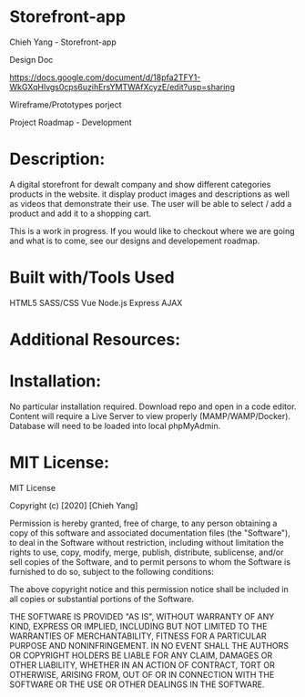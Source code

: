 # Storefront-app
Chieh Yang - Storefront-app

Design Doc

https://docs.google.com/document/d/18pfa2TFY1-WkGXqHlvgs0cps6uzihErsYMTWAfXcyzE/edit?usp=sharing

Wireframe/Prototypes porject

Project Roadmap - Development

# Description:

A digital storefront for dewalt company and show different categories products in the website. it display product images and
descriptions as well as videos that demonstrate their use. The user will be able to select / add a
product and add it to a shopping cart.

This is a work in progress. If you would like to checkout where we are going and what is to come, see our designs and developement roadmap.


# Built with/Tools Used

HTML5
SASS/CSS
Vue
Node.js
Express
AJAX
# Additional Resources:
# Installation:
No particular installation required. Download repo and open in a code editor. Content will require a Live Server to view properly (MAMP/WAMP/Docker). Database will need to be loaded into local phpMyAdmin.

# MIT License:
MIT License

Copyright (c) [2020] [Chieh Yang]

Permission is hereby granted, free of charge, to any person obtaining a copy of this software and associated documentation files (the "Software"), to deal in the Software without restriction, including without limitation the rights to use, copy, modify, merge, publish, distribute, sublicense, and/or sell copies of the Software, and to permit persons to whom the Software is furnished to do so, subject to the following conditions:

The above copyright notice and this permission notice shall be included in all copies or substantial portions of the Software.

THE SOFTWARE IS PROVIDED "AS IS", WITHOUT WARRANTY OF ANY KIND, EXPRESS OR IMPLIED, INCLUDING BUT NOT LIMITED TO THE WARRANTIES OF MERCHANTABILITY, FITNESS FOR A PARTICULAR PURPOSE AND NONINFRINGEMENT. IN NO EVENT SHALL THE AUTHORS OR COPYRIGHT HOLDERS BE LIABLE FOR ANY CLAIM, DAMAGES OR OTHER LIABILITY, WHETHER IN AN ACTION OF CONTRACT, TORT OR OTHERWISE, ARISING FROM, OUT OF OR IN CONNECTION WITH THE SOFTWARE OR THE USE OR OTHER DEALINGS IN THE SOFTWARE.
